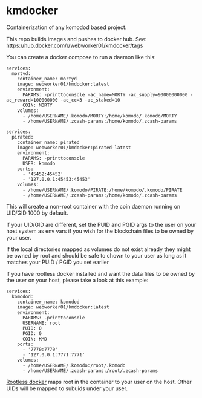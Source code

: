 # kmdocker

Containerization of any komodod based project.

This repo builds images and pushes to docker hub. See: https://hub.docker.com/r/webworker01/kmdocker/tags

You can create a docker compose to run a daemon like this:

```
services:
  mortyd:
    container_name: mortyd
    image: webworker01/kmdocker:latest
    environment:
      PARAMS: -printtoconsole -ac_name=MORTY -ac_supply=90000000000 -ac_reward=100000000 -ac_cc=3 -ac_staked=10
      COIN: MORTY
    volumes:
      - /home/USERNAME/.komodo/MORTY:/home/komodo/.komodo/MORTY
      - /home/USERNAME/.zcash-params:/home/komodo/.zcash-params
```

```
services:
  pirated:
    container_name: pirated
    image: webworker01/kmdocker:pirated-latest
    environment:
      PARAMS: -printtoconsole
      USER: komodo
    ports:
      - '45452:45452'
      - '127.0.0.1:45453:45453'
    volumes:
      - /home/USERNAME/.komodo/PIRATE:/home/komodo/.komodo/PIRATE
      - /home/USERNAME/.zcash-params:/home/komodo/.zcash-params
```

This will create a non-root container with the coin daemon running on UID/GID 1000 by default.

If your UID/GID are different, set the PUID and PGID args to the user on your host system as env vars if you wish for the blockchain files to be owned by your user.

If the local directories mapped as volumes do not exist already they might be owned by root and should be safe to chown to your user as long as it matches your PUID / PGID you set earlier

If you have rootless docker installed and want the data files to be owned by the user on your host, please take a look at this example:
```
services:
  komodod:
    container_name: komodod
    image: webworker01/kmdocker:latest
    environment:
      PARAMS: -printtoconsole
      USERNAME: root
      PUID: 0
      PGID: 0
      COIN: KMD
    ports:
      - '7770:7770'
      - '127.0.0.1:7771:7771'
    volumes:
      - /home/USERNAME/.komodo:/root/.komodo
      - /home/USERNAME/.zcash-params:/root/.zcash-params
```
[Rootless docker](https://docs.docker.com/engine/security/rootless/) maps root in the container to your user on the host. Other UIDs will be mapped to subuids under your user.

